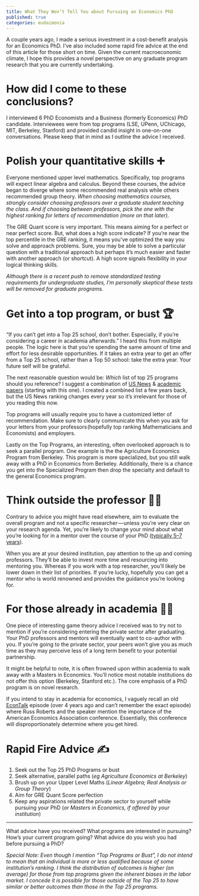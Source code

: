 ```yaml
---
title: What They Won’t Tell You about Pursuing an Economics PhD
published: true
categories: eudaimonia
---
```


A couple years ago, I made a serious investment in a cost-benefit analysis for an Economics PhD. I’ve also included some rapid fire advice at the end of this article for those short on time. Given the current macroeconomic climate, I hope this provides a novel perspective on any graduate program research that you are currently undertaking.

# How did I come to these conclusions?
I interviewed 6 PhD Economists and a Business (formerly Economics) PhD candidate. Interviewees were from top programs (LSE, UPenn, UChicago, MIT, Berkeley, Stanford) and provided candid insight in one-on-one conversations. Please keep that in mind as I outline the advice I received.

# Polish your quantitative skills ➕
Everyone mentioned upper level mathematics. Specifically, top programs will expect linear algebra and calculus. Beyond these courses, the advice began to diverge where some recommended real analysis while others recommended group theory.
_When choosing mathematics courses, strongly consider choosing professors over a graduate student teaching the class. And if choosing between professors, pick the one with the highest ranking for letters of recommendation (more on that later)._

The GRE Quant score is very important. This means aiming for a perfect or near perfect score. But, what does a high score indicate? If you’re near the top percentile in the GRE ranking, it means you’ve optimized the way you solve and approach problems. Sure, you may be able to solve a particular question with a traditional approach but perhaps it’s much easier and faster with another approach (or shortcut). A high score signals flexibility in your logical thinking skills.

_Although there is a recent push to remove standardized testing requirements for undergraduate studies, I’m personally skeptical these tests will be removed for graduate programs._

# Get into a top program, or bust 🏆
“If you can’t get into a Top 25 school, don’t bother. Especially, if you’re considering a career in academia afterwards.” I heard this from multiple people. The logic here is that you’re spending the same amount of time and effort for less desirable opportunities. If it takes an extra year to get an offer from a Top 25 school, rather than a Top 50 school: take the extra year. Your future self will be grateful.

The next reasonable question would be: _Which_ list of top 25 programs should you reference? I suggest a combination of [US News](https://www.usnews.com/best-graduate-schools/top-humanities-schools/economics-rankings) & [academic papers](https://pubs.aeaweb.org/doi/pdfplus/10.1257/jep.12.1.157) (starting with this one). I created a combined list a few years back, but the US News ranking changes every year so it’s irrelevant for those of you reading this now.

Top programs will usually require you to have a customized letter of recommendation. Make sure to clearly communicate this when you ask for your letters from your professors (hopefully top ranking Mathematicians and Economists) and employers.

Lastly on the Top Programs, an interesting, often overlooked approach is to seek a parallel program. One example is the the Agriculture Economics Program from Berkeley. This program is more specialized, but you still walk away with a PhD in Economics from Berkeley. Additionally, there is a chance you get into the Specialized Program then drop the specialty and default to the general Economics program.

# Think outside the professor 👩‍🏫
Contrary to advice you might have read elsewhere, aim to evaluate the overall program and not a specific researcher — unless you’re very clear on your research agenda. Yet, you’re likely to change your mind about what you’re looking for in a mentor over the course of your PhD ([typically 5–7 years](https://80000hours.org/career-reviews/economics-phd/#:~:text=In%20this%20profile%20we%20focus,usually%20takes%205%2D7%20years.&text=In%20the%20first%20two%20years,to%20teach%20during%20your%20PhD.)).

When you are at your desired institution, pay attention to the up and coming professors. They’ll be able to invest more time and resourcing into mentoring you. Whereas if you work with a top researcher, you’ll likely be lower down in their list of priorities. If you’re lucky, hopefully you can get a mentor who is world renowned and provides the guidance you’re looking for.

# For those already in academia 👨‍🏫
One piece of interesting game theory advice I received was to try not to mention if you’re considering entering the private sector after graduating. Your PhD professors and mentors will eventually want to co-author with you. If you’re going to the private sector, your peers won’t give you as much time as they may perceive less of a long term benefit to your potential partnership.

It might be helpful to note, it is often frowned upon within academia to walk away with a Masters in Economics. You’ll notice most notable institutions do not offer this option (Berkeley, Stanford etc.). The core emphasis of a PhD program is on novel research.

If you intend to stay in academia for economics, I vaguely recall an old [EconTalk](https://www.econtalk.org/) episode (over 4 years ago and can’t remember the exact episode) where Russ Roberts and the speaker mention the importance of the American Economics Association conference. Essentially, this conference will disproportionately determine where you get hired.

# Rapid Fire Advice ✍️
1. Seek out the Top 25 PhD Programs or bust
2. Seek alternative, parallel paths (_eg Agriculture Economics at Berkeley_)
3. Brush up on your Upper Level Maths (_Linear Algebra; Real Analysis or Group Theory_)
4. Aim for GRE Quant Score perfection
5. Keep any aspirations related the private sector to yourself while pursuing your PhD (_or Masters in Economics, if offered by your institution_)

---
What advice have you received? What programs are interested in pursuing? How’s your current program going? What advice do you wish you had before pursuing a PhD?

_Special Note: Even though I mention “Top Programs or Bust”, I do not intend to mean that an individual is more or less qualified because of some institution’s ranking. I think the distribution of outcomes is higher (on average) for those from top programs given the inherent biases in the labor market. I concede it is possible for those outside of the Top 25 to have similar or better outcomes than those in the Top 25 programs._
